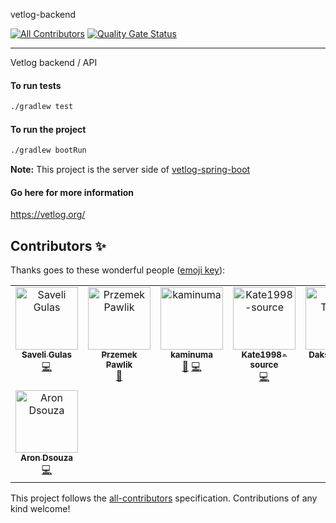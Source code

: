 vetlog-backend
<!-- ALL-CONTRIBUTORS-BADGE:START - Do not remove or modify this section -->
[![All Contributors](https://img.shields.io/badge/all_contributors-8-orange.svg?style=flat-square)](#contributors-)
[![Quality Gate Status](https://sonarcloud.io/api/project_badges/measure?project=josdem_vetlog-backend&metric=alert_status)](https://sonarcloud.io/summary/new_code?id=josdem_vetlog-backend)
<!-- ALL-CONTRIBUTORS-BADGE:END -->
----------------------------------------------
Vetlog backend / API

#### To run tests

```bash
./gradlew test
```

#### To run the project

```bash
./gradlew bootRun
```

**Note:** This project is the server side of [vetlog-spring-boot](https://github.com/josdem/vetlog-spring-boot)

#### Go here for more information
https://vetlog.org/
## Contributors ✨

Thanks goes to these wonderful people ([emoji key](https://allcontributors.org/docs/en/emoji-key)):

<!-- ALL-CONTRIBUTORS-LIST:START - Do not remove or modify this section -->
<!-- prettier-ignore-start -->
<!-- markdownlint-disable -->
<table>
  <tbody>
    <tr>
      <td align="center" valign="top" width="14.28%"><a href="https://github.com/saveligulas"><img src="https://avatars.githubusercontent.com/u/29233851?v=4?s=100" width="100px;" alt="Saveli Gulas"/><br /><sub><b>Saveli Gulas</b></sub></a><br /><a href="https://github.com/josdem/vetlog-backend/commits?author=saveligulas" title="Code">💻</a></td>
      <td align="center" valign="top" width="14.28%"><a href="https://github.com/bestemic"><img src="https://avatars.githubusercontent.com/u/33027221?v=4?s=100" width="100px;" alt="Przemek Pawlik "/><br /><sub><b>Przemek Pawlik </b></sub></a><br /><a href="https://github.com/josdem/vetlog-backend/pulls?q=is%3Apr+reviewed-by%3Abestemic" title="Reviewed Pull Requests">👀</a></td>
      <td align="center" valign="top" width="14.28%"><a href="https://github.com/kaminuma"><img src="https://avatars.githubusercontent.com/u/33448874?v=4?s=100" width="100px;" alt="kaminuma"/><br /><sub><b>kaminuma</b></sub></a><br /><a href="https://github.com/josdem/vetlog-backend/pulls?q=is%3Apr+reviewed-by%3Akaminuma" title="Reviewed Pull Requests">👀</a> <a href="https://github.com/josdem/vetlog-backend/commits?author=kaminuma" title="Code">💻</a></td>
      <td align="center" valign="top" width="14.28%"><a href="https://github.com/Kate1998-source"><img src="https://avatars.githubusercontent.com/u/75168937?v=4?s=100" width="100px;" alt="Kate1998-source"/><br /><sub><b>Kate1998-source</b></sub></a><br /><a href="https://github.com/josdem/vetlog-backend/commits?author=Kate1998-source" title="Code">💻</a></td>
      <td align="center" valign="top" width="14.28%"><a href="https://github.com/Daksh021"><img src="https://avatars.githubusercontent.com/u/143600176?v=4?s=100" width="100px;" alt="Daksh Tiwary"/><br /><sub><b>Daksh Tiwary</b></sub></a><br /><a href="https://github.com/josdem/vetlog-backend/commits?author=Daksh021" title="Code">💻</a></td>
      <td align="center" valign="top" width="14.28%"><a href="https://github.com/Marian-Tataru"><img src="https://avatars.githubusercontent.com/u/97685013?v=4?s=100" width="100px;" alt="Marian-Tataru"/><br /><sub><b>Marian-Tataru</b></sub></a><br /><a href="https://github.com/josdem/vetlog-backend/commits?author=Marian-Tataru" title="Code">💻</a></td>
      <td align="center" valign="top" width="14.28%"><a href="https://github.com/mittalVaghela"><img src="https://avatars.githubusercontent.com/u/112476727?v=4?s=100" width="100px;" alt="Mittal Vaghela"/><br /><sub><b>Mittal Vaghela</b></sub></a><br /><a href="#infra-mittalVaghela" title="Infrastructure (Hosting, Build-Tools, etc)">🚇</a></td>
    </tr>
    <tr>
      <td align="center" valign="top" width="14.28%"><a href="https://github.com/62arondsouza"><img src="https://avatars.githubusercontent.com/u/96406889?v=4?s=100" width="100px;" alt="Aron Dsouza"/><br /><sub><b>Aron Dsouza</b></sub></a><br /><a href="https://github.com/josdem/vetlog-backend/commits?author=62arondsouza" title="Code">💻</a></td>
    </tr>
  </tbody>
</table>

<!-- markdownlint-restore -->
<!-- prettier-ignore-end -->

<!-- ALL-CONTRIBUTORS-LIST:END -->

This project follows the [all-contributors](https://github.com/all-contributors/all-contributors) specification. Contributions of any kind welcome!